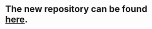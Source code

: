 # The new repository can be found [here](https://bitbucket.org/The_Fireplace/in-game-account-switcher).
